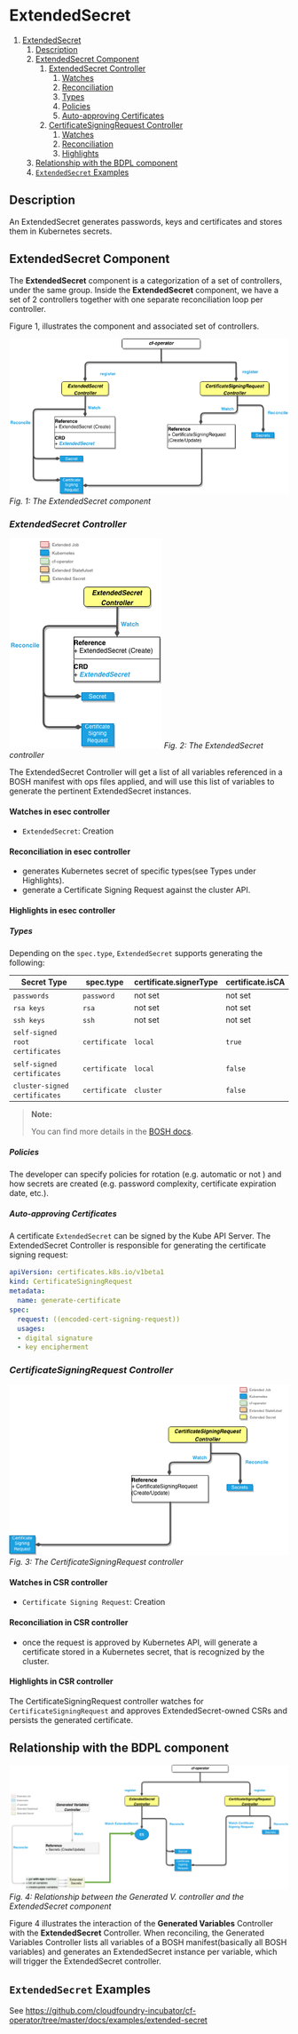 # ExtendedSecret

1. [ExtendedSecret](#extendedsecret)
   1. [Description](#description)
   2. [ExtendedSecret Component](#extendedsecret-component)
      1. [ExtendedSecret Controller](#extendedsecret-controller)
         1. [Watches](#watches-in-esec-controller)
         2. [Reconciliation](#reconciliation-in-esec-controller)
         3. [Types](#types)
         4. [Policies](#policies)
         5. [Auto-approving Certificates](#auto-approving-certificates)
      2. [CertificateSigningRequest Controller](#certificatesigningrequest-controller)
         1. [Watches](#watches-in-csr-controller)
         2. [Reconciliation](#reconciliation-in-csr-controller)
         3. [Highlights](#highlights-in-csr-controller)
   3. [Relationship with the BDPL component](#relationship-with-the-bdpl-component)
   4. [`ExtendedSecret` Examples](#extendedsecret-examples)

## Description

An ExtendedSecret generates passwords, keys and certificates and stores them in Kubernetes secrets.

## ExtendedSecret Component

The **ExtendedSecret** component is a categorization of a set of controllers, under the same group. Inside the **ExtendedSecret** component, we have a set of 2 controllers together with one separate reconciliation loop per controller.

Figure 1, illustrates the component and associated set of controllers.

![esec-component-flow](quarks_eseccomponent_flow.png)
*Fig. 1: The ExtendedSecret component*

### **_ExtendedSecret Controller_**

![esec-controller-flow](quarks_eseccontroller_flow.png)
*Fig. 2: The ExtendedSecret controller*

The ExtendedSecret Controller will get a list of all variables referenced in a BOSH manifest with ops files applied, and will use this list of variables to generate the pertinent ExtendedSecret instances.

#### Watches in esec controller

- `ExtendedSecret`: Creation

#### Reconciliation in esec controller

- generates Kubernetes secret of specific types(see Types under Highlights).
- generate a Certificate Signing Request against the cluster API.

#### Highlights in esec controller

##### Types

Depending on the `spec.type`, `ExtendedSecret` supports generating the following:

| Secret Type                     | spec.type     | certificate.signerType | certificate.isCA    |
| ------------------------------- | ------------- | ---------------------- | ------------------- |
| `passwords`                     | `password`    | not set                | not set             |
| `rsa keys`                      | `rsa`         | not set                | not set             |
| `ssh keys`                      | `ssh`         | not set                | not set             |
| `self-signed root certificates` | `certificate` | `local`                | `true`              |
| `self-signed certificates`      | `certificate` | `local`                | `false`             |
| `cluster-signed certificates`   | `certificate` | `cluster`              | `false`             |

> **Note:**
>
> You can find more details in the [BOSH docs](https://bosh.io/docs/variable-types).

##### Policies

The developer can specify policies for rotation (e.g. automatic or not ) and how secrets are created (e.g. password complexity, certificate expiration date, etc.).

##### Auto-approving Certificates

A certificate `ExtendedSecret` can be signed by the Kube API Server. The ExtendedSecret Controller is responsible for generating the certificate signing request:

```yaml
apiVersion: certificates.k8s.io/v1beta1
kind: CertificateSigningRequest
metadata:
  name: generate-certificate
spec:
  request: ((encoded-cert-signing-request))
  usages:
  - digital signature
  - key encipherment
```

### **_CertificateSigningRequest Controller_**

![certsr-controller-flow](quarks_certsrcontroller_flow.png)
*Fig. 3: The CertificateSigningRequest controller*

#### Watches in CSR controller

- `Certificate Signing Request`: Creation

#### Reconciliation in CSR controller

- once the request is approved by Kubernetes API, will generate a certificate stored in a Kubernetes secret, that is recognized by the cluster.

#### Highlights in CSR controller

The CertificateSigningRequest controller watches for `CertificateSigningRequest` and approves ExtendedSecret-owned CSRs and persists the generated certificate.

## Relationship with the BDPL component

![bdpl-ejob-relationship](quarks_gvc_and_esec_flow.png)
*Fig. 4: Relationship between the Generated V.  controller and the ExtendedSecret component*

Figure 4 illustrates the interaction of the **Generated Variables** Controller with the **ExtendedSecret** Controller. When reconciling, the Generated Variables Controller lists all variables of a BOSH manifest(basically all BOSH variables) and generates an ExtendedSecret instance per variable, which will trigger the ExtendedSecret controller.

## `ExtendedSecret` Examples

See https://github.com/cloudfoundry-incubator/cf-operator/tree/master/docs/examples/extended-secret
